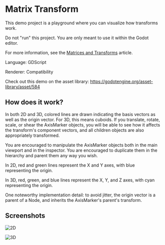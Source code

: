 # Matrix Transform

This demo project is a playground where you can visualize how transforms work.

Do not "run" this project. You are only meant to use it within the Godot editor.

For more information, see the [Matrices and Transforms](https://docs.godotengine.org/en/latest/tutorials/math/matrices_and_transforms.html) article.

Language: GDScript

Renderer: Compatibility

Check out this demo on the asset library: https://godotengine.org/asset-library/asset/584

## How does it work?

In both 2D and 3D, colored lines are drawn indicating the basis vectors as well as the origin vector. For 3D, this means cuboids. If you translate, rotate, scale, or shear the AxisMarker objects, you will be able to see how it affects the transform's component vectors, and all children objects are also appropriately transformed.

You are encouraged to manipulate the AxisMarker objects both in the main viewport and in the inspector. You are encouraged to duplicate them in the hierarchy and parent them any way you wish.

In 2D, red and green lines represent the X and Y axes, with blue representing the origin.

In 3D, red, green, and blue lines represent the X, Y, and Z axes, with cyan representing the origin.

One noteworthy implementation detail: to avoid jitter, the origin vector is a parent of a Node, and inherits the AxisMarker's parent's transform.

## Screenshots

![2D](screenshots/2D.png)

![3D](screenshots/3D.png)
